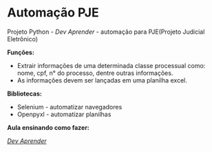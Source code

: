 # Automação PJE


Projeto Python - _Dev Aprender_ - automação para PJE(Projeto Judicial Eletrônico)


**Funções:**
- Extrair informações de uma determinada classe processual como: nome, cpf, n° do processo, dentre outras informações.
- As informações devem ser lançadas em uma planilha excel.


**Bibliotecas:**
- Selenium - automatizar navegadores
- Openpyxl - automatizar planilhas


**Aula ensinando como fazer:**


<a href="https://www.youtube.com/watch?v=mhJp7npBtfk">_Dev Aprender_</a>
